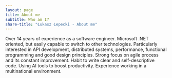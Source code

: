 ```yaml
---
layout: page
title: About me
subtitle: Who am I?
share-title: "Łukasz Łepecki - About me"
---
```


<p class="about-text">Over 14 years of experience as a software engineer. Microsoft .NET oriented, but easily capable to switch to other technologies. Particularly interested in API development, distributed systems, performance, functional programming and good design principles. Strong focus on agile process and its constant improvement. Habit to write clear and self-descriptive code. Using AI tools to boost productivity. Experience working in a multinational environment.<p>
